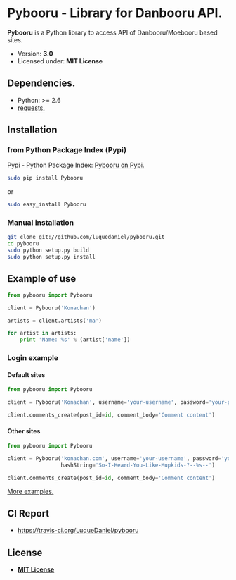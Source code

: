 # Pybooru - Library for Danbooru API.
**Pybooru** is a Python library to access API of Danbooru/Moebooru based sites.

- Version: **3.0**
- Licensed under: **MIT License**

## Dependencies.
- Python: >= 2.6
- [requests.](http://docs.python-requests.org/en/latest/)

## Installation
### from Python Package Index (Pypi)
Pypi - Python Package Index:
[Pybooru on Pypi.](https://pypi.python.org/pypi/Pybooru/)

```bash
sudo pip install Pybooru
```
or
```bash
sudo easy_install Pybooru
```

### Manual installation
```bash
git clone git://github.com/luquedaniel/pybooru.git
cd pybooru
sudo python setup.py build
sudo python setup.py install
```

## Example of use
```python
from pybooru import Pybooru

client = Pybooru('Konachan')

artists = client.artists('ma')

for artist in artists:
    print 'Name: %s' % (artist['name'])
```

### Login example
#### Default sites
```python
from pybooru import Pybooru

client = Pybooru('Konachan', username='your-username', password='your-password')

client.comments_create(post_id=id, comment_body='Comment content')
```

#### Other sites
```python
from pybooru import Pybooru

client = Pybooru('konachan.com', username='your-username', password='your-password',
                 hashString='So-I-Heard-You-Like-Mupkids-?--%s--')

client.comments_create(post_id=id, comment_body='Comment content')
```

[More examples.](https://github.com/LuqueDaniel/pybooru/tree/master/examples)

## CI Report
- https://travis-ci.org/LuqueDaniel/pybooru

## License
- **[MIT License](https://github.com/LuqueDaniel/pybooru/blob/master/LICENSE)**
